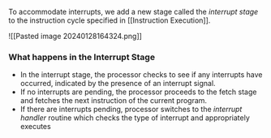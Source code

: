 To accommodate interrupts, we add a new stage called the *interrupt stage* to the instruction cycle specified in [[Instruction Execution]]. 

![[Pasted image 20240128164324.png]]
### What happens in the Interrupt Stage 
- In the interrupt stage, the processor checks to see if any interrupts have occurred, indicated by the presence of an interrupt signal. 
- If no interrupts are pending, the processor proceeds to the fetch stage and fetches the next instruction of the current program.
- If there are interrupts pending, processor switches to the *interrupt handler* routine which checks the type of interrupt and appropriately executes 